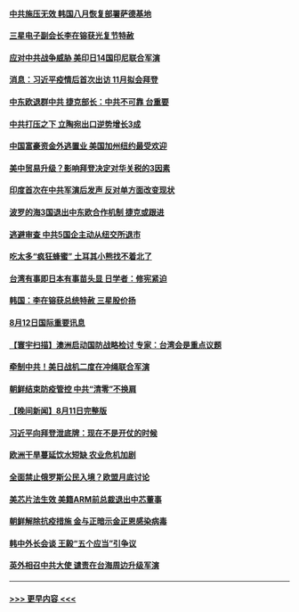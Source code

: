 #### [中共施压无效 韩国八月恢复部署萨德基地](../pages/prog202/a103500962.md?t=08130251) 
#### [三星电子副会长李在镕获光复节特赦](../pages/prog202/a103500959.md?t=08130251) 
#### [应对中共战争威胁 美印日14国印尼联合军演](../pages/prog202/a103500987.md?t=08130251) 
#### [消息：习近平疫情后首次出访 11月拟会拜登](../pages/prog202/a103500933.md?t=08130251) 
#### [中东欧退群中共 捷克部长：中共不可靠 台重要](../pages/prog202/a103500970.md?t=08130251) 
#### [中共打压之下 立陶宛出口逆势增长3成](../pages/prog202/a103500943.md?t=08130251) 
#### [中国富豪资金外逃置业 美国加州纽约最受欢迎](../pages/prog202/a103500922.md?t=08130251) 
#### [美中贸易升级？影响拜登决定对华关税的3因素](../pages/prog202/a103500838.md?t=08130251) 
#### [印度首次在中共军演后发声 反对单方面改变现状](../pages/prog202/a103500809.md?t=08130251) 
#### [波罗的海3国退出中东欧合作机制 捷克或跟进](../pages/prog202/a103500787.md?t=08130251) 
#### [逃避审查 中共5国企主动从纽交所退市](../pages/prog202/a103500782.md?t=08130251) 
#### [吃太多“疯狂蜂蜜” 土耳其小熊找不着北了](../pages/prog202/a103500697.md?t=08130251) 
#### [台湾有事即日本有事苗头显 日学者：修宪紧迫](../pages/prog202/a103500680.md?t=08130251) 
#### [韩国：李在镕获总统特赦 三星股价扬](../pages/prog202/a103500667.md?t=08130251) 
#### [8月12日国际重要讯息](../pages/prog202/a103500665.md?t=08130251) 
#### [【寰宇扫描】澳洲启动国防战略检讨 专家：台湾会是重点议题](../pages/prog202/a103500518.md?t=08130251) 
#### [牵制中共！美日战机二度在冲绳联合军演](../pages/prog202/a103500509.md?t=08130251) 
#### [朝鲜结束防疫管控 中共“清零”不换肩](../pages/prog202/a103500499.md?t=08130251) 
#### [【晚间新闻】8月11日完整版](../pages/prog202/a103500478.md?t=08130251) 
#### [习近平向拜登泄底牌：现在不是开仗的时候](../pages/prog202/a103500450.md?t=08130251) 
#### [欧洲干旱蔓延饮水短缺 农业危机加剧](../pages/prog202/a103500332.md?t=08130251) 
#### [全面禁止俄罗斯公民入境？欧盟月底讨论](../pages/prog202/a103500354.md?t=08130251) 
#### [美芯片法生效 美籍ARM前总裁退出中芯董事](../pages/prog202/a103500190.md?t=08130251) 
#### [朝鲜解除抗疫措施 金与正暗示金正恩感染病毒](../pages/prog202/a103500128.md?t=08130251) 
#### [韩中外长会谈 王毅“五个应当”引争议](../pages/prog202/a103500129.md?t=08130251) 
#### [英外相召中共大使 谴责在台海周边升级军演](../pages/prog202/a103500124.md?t=08130251) 

----
#### [ >>> 更早内容 <<< ](../indexes/prog202-earlier.md)
